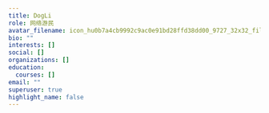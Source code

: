 ```yaml
---
title: DogLi
role: 网络游民
avatar_filename: icon_hu0b7a4cb9992c9ac0e91bd28ffd38dd00_9727_32x32_fill_lanczos_center_2.png
bio: ""
interests: []
social: []
organizations: []
education:
  courses: []
email: ""
superuser: true
highlight_name: false
---
```

